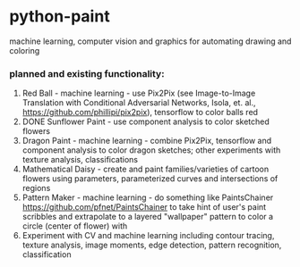 # python-paint
machine learning, computer vision and graphics for automating drawing and coloring

### planned and existing functionality:
1. Red Ball - machine learning - use Pix2Pix (see Image-to-Image Translation with Conditional Adversarial Networks, Isola, et. al., https://github.com/phillipi/pix2pix), tensorflow to color balls red
2. DONE Sunflower Paint - use component analysis to color sketched flowers
3. Dragon Paint - machine learning - combine Pix2Pix, tensorflow and component analysis to color dragon sketches; other experiments with texture analysis, classifications
4. Mathematical Daisy - create and paint families/varieties of cartoon flowers using parameters, parameterized curves and intersections of regions
5. Pattern Maker - machine learning - do something like PaintsChainer https://github.com/pfnet/PaintsChainer to take hint of user's paint scribbles and extrapolate to a layered "wallpaper" pattern to color a circle (center of flower) with
6. Experiment with CV and machine learning including contour tracing, texture analysis, image moments, edge detection, pattern recognition, classification
